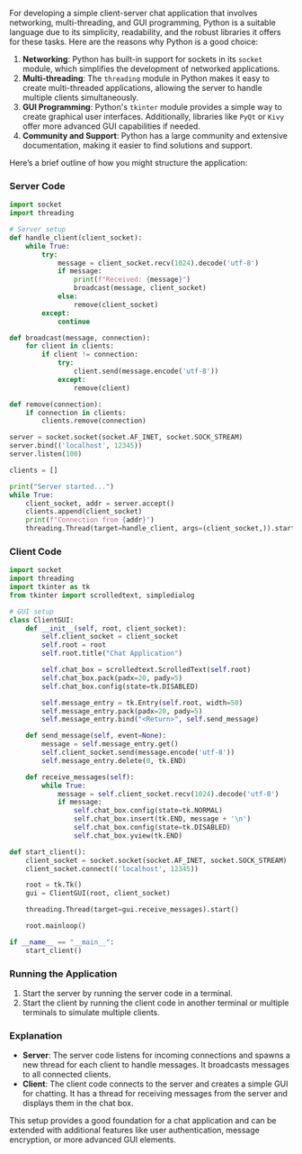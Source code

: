 For developing a simple client-server chat application that involves networking, multi-threading, and GUI programming, Python is a suitable language due to its simplicity, readability, and the robust libraries it offers for these tasks. Here are the reasons why Python is a good choice:

1. **Networking**: Python has built-in support for sockets in its `socket` module, which simplifies the development of networked applications.
2. **Multi-threading**: The `threading` module in Python makes it easy to create multi-threaded applications, allowing the server to handle multiple clients simultaneously.
3. **GUI Programming**: Python's `tkinter` module provides a simple way to create graphical user interfaces. Additionally, libraries like `PyQt` or `Kivy` offer more advanced GUI capabilities if needed.
4. **Community and Support**: Python has a large community and extensive documentation, making it easier to find solutions and support.

Here’s a brief outline of how you might structure the application:

### Server Code

```python
import socket
import threading

# Server setup
def handle_client(client_socket):
    while True:
        try:
            message = client_socket.recv(1024).decode('utf-8')
            if message:
                print(f"Received: {message}")
                broadcast(message, client_socket)
            else:
                remove(client_socket)
        except:
            continue

def broadcast(message, connection):
    for client in clients:
        if client != connection:
            try:
                client.send(message.encode('utf-8'))
            except:
                remove(client)

def remove(connection):
    if connection in clients:
        clients.remove(connection)

server = socket.socket(socket.AF_INET, socket.SOCK_STREAM)
server.bind(('localhost', 12345))
server.listen(100)

clients = []

print("Server started...")
while True:
    client_socket, addr = server.accept()
    clients.append(client_socket)
    print(f"Connection from {addr}")
    threading.Thread(target=handle_client, args=(client_socket,)).start()
```

### Client Code

```python
import socket
import threading
import tkinter as tk
from tkinter import scrolledtext, simpledialog

# GUI setup
class ClientGUI:
    def __init__(self, root, client_socket):
        self.client_socket = client_socket
        self.root = root
        self.root.title("Chat Application")

        self.chat_box = scrolledtext.ScrolledText(self.root)
        self.chat_box.pack(padx=20, pady=5)
        self.chat_box.config(state=tk.DISABLED)

        self.message_entry = tk.Entry(self.root, width=50)
        self.message_entry.pack(padx=20, pady=5)
        self.message_entry.bind("<Return>", self.send_message)

    def send_message(self, event=None):
        message = self.message_entry.get()
        self.client_socket.send(message.encode('utf-8'))
        self.message_entry.delete(0, tk.END)

    def receive_messages(self):
        while True:
            message = self.client_socket.recv(1024).decode('utf-8')
            if message:
                self.chat_box.config(state=tk.NORMAL)
                self.chat_box.insert(tk.END, message + '\n')
                self.chat_box.config(state=tk.DISABLED)
                self.chat_box.yview(tk.END)

def start_client():
    client_socket = socket.socket(socket.AF_INET, socket.SOCK_STREAM)
    client_socket.connect(('localhost', 12345))

    root = tk.Tk()
    gui = ClientGUI(root, client_socket)

    threading.Thread(target=gui.receive_messages).start()

    root.mainloop()

if __name__ == "__main__":
    start_client()
```

### Running the Application

1. Start the server by running the server code in a terminal.
2. Start the client by running the client code in another terminal or multiple terminals to simulate multiple clients.

### Explanation

- **Server**: The server code listens for incoming connections and spawns a new thread for each client to handle messages. It broadcasts messages to all connected clients.
- **Client**: The client code connects to the server and creates a simple GUI for chatting. It has a thread for receiving messages from the server and displays them in the chat box.

This setup provides a good foundation for a chat application and can be extended with additional features like user authentication, message encryption, or more advanced GUI elements.